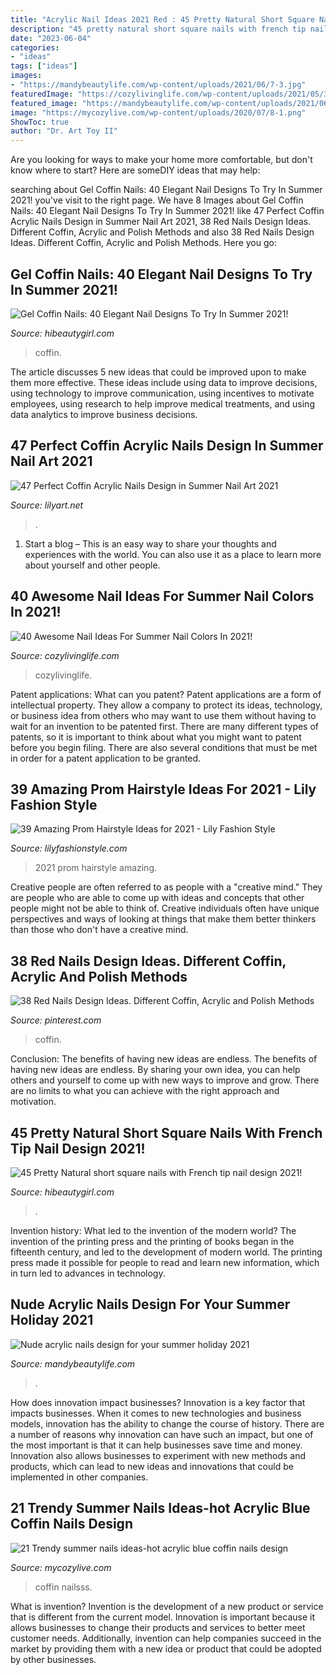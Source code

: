 ```yaml
---
title: "Acrylic Nail Ideas 2021 Red : 45 Pretty Natural Short Square Nails With French Tip Nail Design 2021!"
description: "45 pretty natural short square nails with french tip nail design 2021!"
date: "2023-06-04"
categories:
- "ideas"
tags: ["ideas"]
images:
- "https://mandybeautylife.com/wp-content/uploads/2021/06/7-3.jpg"
featuredImage: "https://cozylivinglife.com/wp-content/uploads/2021/05/39-2.jpg"
featured_image: "https://mandybeautylife.com/wp-content/uploads/2021/06/7-3.jpg"
image: "https://mycozylive.com/wp-content/uploads/2020/07/8-1.png"
ShowToc: true
author: "Dr. Art Toy II"
---
```



Are you looking for ways to make your home more comfortable, but don't know where to start? Here are someDIY ideas that may help: 

	

		
searching about Gel Coffin Nails: 40 Elegant Nail Designs To Try In Summer 2021! you've visit to the right page. We have 8 Images about Gel Coffin Nails: 40 Elegant Nail Designs To Try In Summer 2021! like 47 Perfect Coffin Acrylic Nails Design in Summer Nail Art 2021, 38 Red Nails Design Ideas. Different Coffin, Acrylic and Polish Methods and also 38 Red Nails Design Ideas. Different Coffin, Acrylic and Polish Methods. Here you go:
		
    
## Gel Coffin Nails: 40 Elegant Nail Designs To Try In Summer 2021!

<img loading=lazy src="https://hibeautygirl.com/wp-content/uploads/2021/05/38-11.jpg" onerror="this.onerror=null;this.src='https://tse4.mm.bing.net/th?id=OIP.2E9KffajNHqE7uPHv1yl8QHaLH&amp;pid=15.1';" alt="Gel Coffin Nails: 40 Elegant Nail Designs To Try In Summer 2021!">

_Source: hibeautygirl.com_

>coffin. 

	

The article discusses 5 new ideas that could be improved upon to make them more effective. These ideas include using data to improve decisions, using technology to improve communication, using incentives to motivate employees, using research to help improve medical treatments, and using data analytics to improve business decisions.

    
## 47 Perfect Coffin Acrylic Nails Design In Summer Nail Art 2021

<img loading=lazy src="https://lilyart.net/wp-content/uploads/2021/05/45-1.jpg" onerror="this.onerror=null;this.src='https://tse3.mm.bing.net/th?id=OIP.bOWhjBJlZXLbHXek6DIefAHaLH&amp;pid=15.1';" alt="47 Perfect Coffin Acrylic Nails Design in Summer Nail Art 2021">

_Source: lilyart.net_

>. 

	

1. Start a blog – This is an easy way to share your thoughts and experiences with the world. You can also use it as a place to learn more about yourself and other people.

    
## 40 Awesome Nail Ideas For Summer Nail Colors In 2021!

<img loading=lazy src="https://cozylivinglife.com/wp-content/uploads/2021/05/39-2.jpg" onerror="this.onerror=null;this.src='https://tse4.mm.bing.net/th?id=OIP.nFt9pWrfJApgmOunmWTHGAHaLH&amp;pid=15.1';" alt="40 Awesome Nail Ideas For Summer Nail Colors In 2021!">

_Source: cozylivinglife.com_

>cozylivinglife. 

	

Patent applications: What can you patent?
Patent applications are a form of intellectual property. They allow a company to protect its ideas, technology, or business idea from others who may want to use them without having to wait for an invention to be patented first. There are many different types of patents, so it is important to think about what you might want to patent before you begin filing. There are also several conditions that must be met in order for a patent application to be granted.

    
## 39 Amazing Prom Hairstyle Ideas For 2021 - Lily Fashion Style

<img loading=lazy src="https://lilyfashionstyle.com/wp-content/uploads/2021/03/21-6.jpg" onerror="this.onerror=null;this.src='https://tse2.mm.bing.net/th?id=OIP.NPt6j1JSQNlJq3EkZL4UBwHaLB&amp;pid=15.1';" alt="39 Amazing Prom Hairstyle Ideas for 2021 - Lily Fashion Style">

_Source: lilyfashionstyle.com_

>2021 prom hairstyle amazing. 

	

Creative people are often referred to as people with a "creative mind." They are people who are able to come up with ideas and concepts that other people might not be able to think of. Creative individuals often have unique perspectives and ways of looking at things that make them better thinkers than those who don't have a creative mind.

    
## 38 Red Nails Design Ideas. Different Coffin, Acrylic And Polish Methods

<img loading=lazy src="https://i.pinimg.com/736x/56/8d/cb/568dcb77ca91370e47c19ce20864e3e4.jpg" onerror="this.onerror=null;this.src='https://tse3.mm.bing.net/th?id=OIP._ExvXuHZ61z8wLirh_oG9QHaN1&amp;pid=15.1';" alt="38 Red Nails Design Ideas. Different Coffin, Acrylic and Polish Methods">

_Source: pinterest.com_

>coffin. 

	

Conclusion: The benefits of having new ideas are endless.
The benefits of having new ideas are endless. By sharing your own idea, you can help others and yourself to come up with new ways to improve and grow. There are no limits to what you can achieve with the right approach and motivation.

    
## 45 Pretty Natural Short Square Nails With French Tip Nail Design 2021!

<img loading=lazy src="https://hibeautygirl.com/wp-content/uploads/2021/04/21-11.jpg" onerror="this.onerror=null;this.src='https://tse3.mm.bing.net/th?id=OIP.Cv41mdj-l3fCzNgyRDgAygHaLH&amp;pid=15.1';" alt="45 Pretty Natural short square nails with French tip nail design 2021!">

_Source: hibeautygirl.com_

>. 

	

Invention history: What led to the invention of the modern world?
The invention of the printing press and the printing of books began in the fifteenth century, and led to the development of modern world. The printing press made it possible for people to read and learn new information, which in turn led to advances in technology.

    
## Nude Acrylic Nails Design For Your Summer Holiday 2021

<img loading=lazy src="https://mandybeautylife.com/wp-content/uploads/2021/06/7-3.jpg" onerror="this.onerror=null;this.src='https://tse1.mm.bing.net/th?id=OIP.UAfIZaWs3CEU7EjwYbm0sAHaLH&amp;pid=15.1';" alt="Nude acrylic nails design for your summer holiday 2021">

_Source: mandybeautylife.com_

>. 

	

How does innovation impact businesses?
Innovation is a key factor that impacts businesses. When it comes to new technologies and business models, innovation has the ability to change the course of history. There are a number of reasons why innovation can have such an impact, but one of the most important is that it can help businesses save time and money. Innovation also allows businesses to experiment with new methods and products, which can lead to new ideas and innovations that could be implemented in other companies.

    
## 21 Trendy Summer Nails Ideas-hot Acrylic Blue Coffin Nails Design

<img loading=lazy src="https://mycozylive.com/wp-content/uploads/2020/07/8-1.png" onerror="this.onerror=null;this.src='https://tse1.mm.bing.net/th?id=OIP.ywNmouX0E78ibm8zS0XYRQHaJd&amp;pid=15.1';" alt="21 Trendy summer nails ideas-hot acrylic blue coffin nails design">

_Source: mycozylive.com_

>coffin nailsss. 

	

What is invention?
Invention is the development of a new product or service that is different from the current model. Innovation is important because it allows businesses to change their products and services to better meet customer needs. Additionally, invention can help companies succeed in the market by providing them with a new idea or product that could be adopted by other businesses.

